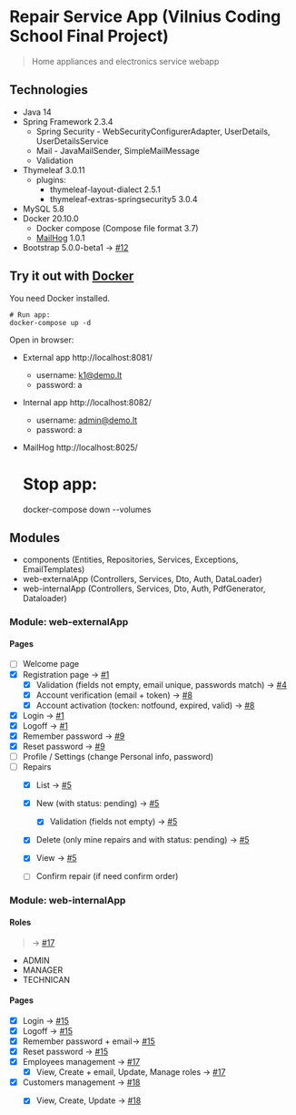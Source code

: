 # Repair Service App (Vilnius Coding School Final Project)
  > Home appliances and electronics service webapp

## Technologies
* Java 14
* Spring Framework 2.3.4
  * Spring Security - WebSecurityConfigurerAdapter, UserDetails, UserDetailsService
  * Mail - JavaMailSender, SimpleMailMessage
  * Validation
* Thymeleaf 3.0.11
    * plugins: 
      * thymeleaf-layout-dialect 2.5.1
      * thymeleaf-extras-springsecurity5 3.0.4
* MySQL 5.8
* Docker 20.10.0
  * Docker compose (Compose file format 3.7)
  * [MailHog](https://github.com/mailhog/MailHog) 1.0.1
* Bootstrap 5.0.0-beta1 -> [#12][i12]

## Try it out with [Docker](https://www.docker.com/)
You need Docker installed.

    # Run app:
    docker-compose up -d

Open in browser:
- External app http://localhost:8081/
  - username: k1@demo.lt
  - password: a
- Internal app http://localhost:8082/
  - username: admin@demo.lt
  - password: a
- MailHog http://localhost:8025/


    # Stop app:
    docker-compose down --volumes

[comment]: <> (## Processes)

[comment]: <> (WIP [#2][i2])

## Modules
* components (Entities, Repositories, Services, Exceptions, EmailTemplates)
* web-externalApp (Controllers, Services, Dto, Auth, DataLoader)
* web-internalApp (Controllers, Services, Dto, Auth, PdfGenerator, Dataloader)


### Module: web-externalApp
#### Pages
* [ ] Welcome page
* [x] Registration page -> [#1][i1]
  * [x] Validation (fields not empty, email unique, passwords match) -> [#4][i4]
  * [x] Account verification (email + token) -> [#8][i8]
  * [x] Account activation (tocken: notfound, expired, valid) -> [#8][i8]
* [x] Login -> [#1][i1]
* [x] Logoff -> [#1][i1]
* [x] Remember password -> [#9][i9]
* [x] Reset password -> [#9][i9]
* [ ] Profile / Settings (change Personal info, password)
* [ ] Repairs
  * [x] List -> [#5][i5]
  * [x] New (with status: pending) -> [#5][i5]
    * [x] Validation (fields not empty) -> [#5][i5]
  * [x] Delete (only mine repairs and with status: pending) -> [#5][i5]
  * [x] View -> [#5][i5]
  * [ ] Confirm repair (if need confirm order)


### Module: web-internalApp
#### Roles
  > -> [#17][i17]
* ADMIN
* MANAGER
* TECHNICAN

#### Pages
* [x] Login -> [#15][i15]
* [x] Logoff -> [#15][i15]
* [x] Remember password + email-> [#15][i15]
* [x] Reset password -> [#15][i15]
* [x] Employees management -> [#17][i17]
  * [x] View, Create + email, Update, Manage roles -> [#17][i17]
* [x] Customers management -> [#18][i18]
  * [x] View, Create, Update -> [#18][i18]


[i1]: https://github.com/ivanevla/VCS_final-project/pull/1
[i2]: https://github.com/ivanevla/VCS_final-project/issues/2
[i4]: https://github.com/ivanevla/VCS_final-project/pull/4
[i5]: https://github.com/ivanevla/VCS_final-project/pull/5
[i8]: https://github.com/ivanevla/VCS_final-project/pull/8
[i9]: https://github.com/ivanevla/VCS_final-project/pull/9
[i12]: https://github.com/ivanevla/VCS_final-project/pull/12
[i15]: https://github.com/ivanevla/VCS_final-project/pull/15
[i17]: https://github.com/ivanevla/VCS_final-project/pull/17
[i18]: https://github.com/ivanevla/VCS_final-project/pull/18
